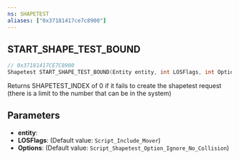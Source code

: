 ```yaml
---
ns: SHAPETEST
aliases: ["0x37181417ce7c8900"]
---
```

## START_SHAPE_TEST_BOUND

```c
// 0x37181417CE7C8900
Shapetest START_SHAPE_TEST_BOUND(Entity entity, int LOSFlags, int Options);
```

Returns SHAPETEST_INDEX of 0 if it fails to create the shapetest request (there is a limit to the number that can be in the system)


## Parameters
* **entity**: 
* **LOSFlags**: (Default value: `Script_Include_Mover`)
* **Options**: (Default value: `Script_Shapetest_Option_Ignore_No_Collision`)
